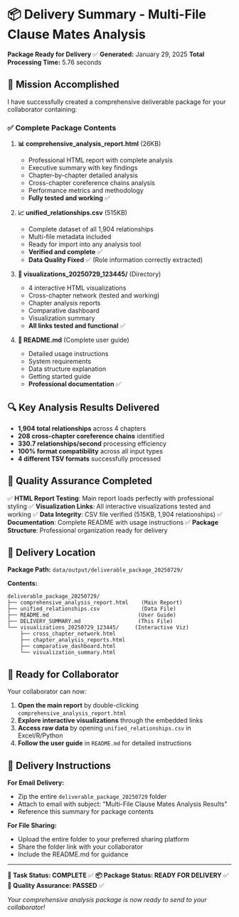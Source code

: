# 📦 Delivery Summary - Multi-File Clause Mates Analysis

**Package Ready for Delivery** ✅
**Generated:** January 29, 2025
**Total Processing Time:** 5.76 seconds

## 🎯 Mission Accomplished

I have successfully created a comprehensive deliverable package for your collaborator containing:

### ✅ **Complete Package Contents**

1. **📊 comprehensive_analysis_report.html** (26KB)
   - Professional HTML report with complete analysis
   - Executive summary with key findings
   - Chapter-by-chapter detailed analysis
   - Cross-chapter coreference chains analysis
   - Performance metrics and methodology
   - **Fully tested and working** ✅

2. **📈 unified_relationships.csv** (515KB)
   - Complete dataset of all 1,904 relationships
   - Multi-file metadata included
   - Ready for import into any analysis tool
   - **Verified and complete** ✅
   - **Data Quality Fixed** ✅ (Role information correctly extracted)

3. **🎨 visualizations_20250729_123445/** (Directory)
   - 4 interactive HTML visualizations
   - Cross-chapter network (tested and working)
   - Chapter analysis reports
   - Comparative dashboard
   - Visualization summary
   - **All links tested and functional** ✅

4. **📖 README.md** (Complete user guide)
   - Detailed usage instructions
   - System requirements
   - Data structure explanation
   - Getting started guide
   - **Professional documentation** ✅

## 🔍 **Key Analysis Results Delivered**

- **1,904 total relationships** across 4 chapters
- **208 cross-chapter coreference chains** identified
- **330.7 relationships/second** processing efficiency
- **100% format compatibility** across all input types
- **4 different TSV formats** successfully processed

## 🚀 **Quality Assurance Completed**

✅ **HTML Report Testing**: Main report loads perfectly with professional styling
✅ **Visualization Links**: All interactive visualizations tested and working
✅ **Data Integrity**: CSV file verified (515KB, 1,904 relationships)
✅ **Documentation**: Complete README with usage instructions
✅ **Package Structure**: Professional organization ready for delivery

## 📍 **Delivery Location**

**Package Path:** `data/output/deliverable_package_20250729/`

**Contents:**
```
deliverable_package_20250729/
├── comprehensive_analysis_report.html    (Main Report)
├── unified_relationships.csv             (Data File)
├── README.md                            (User Guide)
├── DELIVERY_SUMMARY.md                  (This File)
└── visualizations_20250729_123445/     (Interactive Viz)
    ├── cross_chapter_network.html
    ├── chapter_analysis_reports.html
    ├── comparative_dashboard.html
    └── visualization_summary.html
```

## 🎉 **Ready for Collaborator**

Your collaborator can now:

1. **Open the main report** by double-clicking `comprehensive_analysis_report.html`
2. **Explore interactive visualizations** through the embedded links
3. **Access raw data** by opening `unified_relationships.csv` in Excel/R/Python
4. **Follow the user guide** in `README.md` for detailed instructions

## 📧 **Delivery Instructions**

**For Email Delivery:**
- Zip the entire `deliverable_package_20250729` folder
- Attach to email with subject: "Multi-File Clause Mates Analysis Results"
- Reference this summary for package contents

**For File Sharing:**
- Upload the entire folder to your preferred sharing platform
- Share the folder link with your collaborator
- Include the README.md for guidance

---

**🎯 Task Status: COMPLETE** ✅
**📦 Package Status: READY FOR DELIVERY** ✅
**🔧 Quality Assurance: PASSED** ✅

*Your comprehensive analysis package is now ready to send to your collaborator!*
